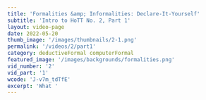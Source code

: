 ```yaml
---
title: 'Formalities &amp; Informalities: Declare-It-Yourself'
subtitle: 'Intro to HoTT No. 2, Part 1'
layout: video-page
date: 2022-05-20
thumb_image: '/images/thumbnails/2-1.png'
permalink: '/videos/2/part1'
category: deductiveFormal computerFormal
featured_image: '/images/backgrounds/formalities.png'
vid_number: '2'
vid_part: '1'
wcode: 'J-v7m_tdTfE'
excerpt: 'What '
---
```



